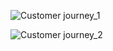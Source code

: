 ![Customer journey_1](https://user-images.githubusercontent.com/70945564/110354275-920ac480-806a-11eb-8343-8a4c27ba4877.PNG)

![Customer journey_2](https://user-images.githubusercontent.com/70945564/110354716-0cd3df80-806b-11eb-8e5c-b75bc0023848.PNG)
